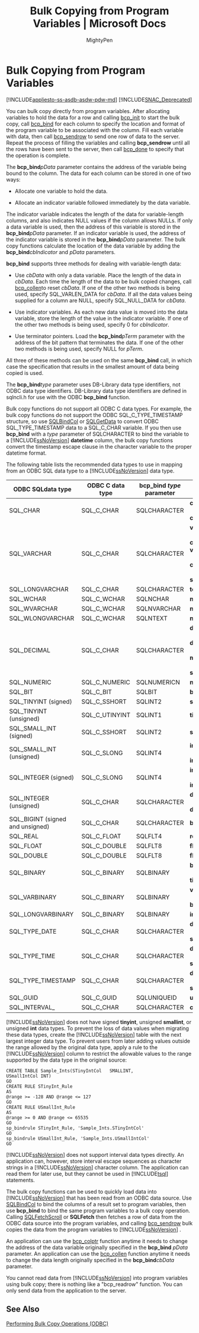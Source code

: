 ﻿---
title: "Bulk Copying from Program Variables | Microsoft Docs"
ms.custom: ""
ms.date: "03/14/2017"
ms.prod: sql
ms.prod_service: "database-engine, sql-database, sql-data-warehouse, pdw"
ms.component: "native-client-odbc-bulk-copy-operations"
ms.reviewer: ""
ms.suite: "sql"
ms.technology: 

ms.tgt_pltfrm: ""
ms.topic: "reference"
helpviewer_keywords: 
  - "bulk copy [ODBC], program variables"
  - "bcp_bind function"
  - "mapping data types [ODBC]"
  - "SQL Server Native Client ODBC driver, bulk copy"
  - "data types [ODBC], bulk copying"
  - "ODBC, bulk copy operations"
  - "program variables [ODBC]"
ms.assetid: e4284a1b-7534-4b34-8488-b8d05ed67b8c
caps.latest.revision: 31
author: MightyPen
ms.author: genemi
manager: craigg
monikerRange: ">= aps-pdw-2016 || = azuresqldb-current || = azure-sqldw-latest || >= sql-server-2016 || = sqlallproducts-allversions"
---
# Bulk Copying from Program Variables
[!INCLUDE[appliesto-ss-asdb-asdw-pdw-md](../../includes/appliesto-ss-asdb-asdw-pdw-md.md)]
[!INCLUDE[SNAC_Deprecated](../../includes/snac-deprecated.md)]

  You can bulk copy directly from program variables. After allocating variables to hold the data for a row and calling [bcp_init](../../relational-databases/native-client-odbc-extensions-bulk-copy-functions/bcp-init.md) to start the bulk copy, call [bcp_bind](../../relational-databases/native-client-odbc-extensions-bulk-copy-functions/bcp-bind.md) for each column to specify the location and format of the program variable to be associated with the column. Fill each variable with data, then call [bcp_sendrow](../../relational-databases/native-client-odbc-extensions-bulk-copy-functions/bcp-sendrow.md) to send one row of data to the server. Repeat the process of filling the variables and calling **bcp_sendrow** until all the rows have been sent to the server, then call [bcp_done](../../relational-databases/native-client-odbc-extensions-bulk-copy-functions/bcp-done.md) to specify that the operation is complete.  
  
 The **bcp_bind***pData* parameter contains the address of the variable being bound to the column. The data for each column can be stored in one of two ways:  
  
-   Allocate one variable to hold the data.  
  
-   Allocate an indicator variable followed immediately by the data variable.  
  
 The indicator variable indicates the length of the data for variable-length columns, and also indicates NULL values if the column allows NULLs. If only a data variable is used, then the address of this variable is stored in the **bcp_bind***pData* parameter. If an indicator variable is used, the address of the indicator variable is stored in the **bcp_bind***pData* parameter. The bulk copy functions calculate the location of the data variable by adding the **bcp_bind***cbIndicator* and *pData* parameters.  
  
 **bcp_bind** supports three methods for dealing with variable-length data:  
  
-   Use *cbData* with only a data variable. Place the length of the data in *cbData*. Each time the length of the data to be bulk copied changes, call [bcp_collen](../../relational-databases/native-client-odbc-extensions-bulk-copy-functions/bcp-collen.md)to reset *cbData*. If one of the other two methods is being used, specify SQL_VARLEN_DATA for *cbData*. If all the data values being supplied for a column are NULL, specify SQL_NULL_DATA for *cbData*.  
  
-   Use indicator variables. As each new data value is moved into the data variable, store the length of the value in the indicator variable. If one of the other two methods is being used, specify 0 for *cbIndicator*.  
  
-   Use terminator pointers. Load the **bcp_bind***pTerm* parameter with the address of the bit pattern that terminates the data. If one of the other two methods is being used, specify NULL for *pTerm*.  
  
 All three of these methods can be used on the same **bcp_bind** call, in which case the specification that results in the smallest amount of data being copied is used.  
  
 The **bcp_bind***type* parameter uses DB-Library data type identifiers, not ODBC data type identifiers. DB-Library data type identifiers are defined in sqlncli.h for use with the ODBC **bcp_bind** function.  
  
 Bulk copy functions do not support all ODBC C data types. For example, the bulk copy functions do not support the ODBC SQL_C_TYPE_TIMESTAMP structure, so use [SQLBindCol](../../relational-databases/native-client-odbc-api/sqlbindcol.md) or [SQLGetData](../../relational-databases/native-client-odbc-api/sqlgetdata.md) to convert ODBC SQL_TYPE_TIMESTAMP data to a SQL_C_CHAR variable. If you then use **bcp_bind** with a *type* parameter of SQLCHARACTER to bind the variable to a [!INCLUDE[ssNoVersion](../../includes/ssnoversion-md.md)] **datetime** column, the bulk copy functions convert the timestamp escape clause in the character variable to the proper datetime format.  
  
 The following table lists the recommended data types to use in mapping from an ODBC SQL data type to a [!INCLUDE[ssNoVersion](../../includes/ssnoversion-md.md)] data type.  
  
|ODBC SQLdata type|ODBC C data type|bcp_bind *type* parameter|SQL Server data type|  
|-----------------------|----------------------|--------------------------------|--------------------------|  
|SQL_CHAR|SQL_C_CHAR|SQLCHARACTER|**character**<br /><br /> **char**|  
|SQL_VARCHAR|SQL_C_CHAR|SQLCHARACTER|**varchar**<br /><br /> **character varying**<br /><br /> **char varying**<br /><br /> **sysname**|  
|SQL_LONGVARCHAR|SQL_C_CHAR|SQLCHARACTER|**text**|  
|SQL_WCHAR|SQL_C_WCHAR|SQLNCHAR|**nchar**|  
|SQL_WVARCHAR|SQL_C_WCHAR|SQLNVARCHAR|**nvarchar**|  
|SQL_WLONGVARCHAR|SQL_C_WCHAR|SQLNTEXT|**ntext**|  
|SQL_DECIMAL|SQL_C_CHAR|SQLCHARACTER|**decimal**<br /><br /> **dec**<br /><br /> **money**<br /><br /> **smallmoney**|  
|SQL_NUMERIC|SQL_C_NUMERIC|SQLNUMERICN|**numeric**|  
|SQL_BIT|SQL_C_BIT|SQLBIT|**bit**|  
|SQL_TINYINT (signed)|SQL_C_SSHORT|SQLINT2|**smallint**|  
|SQL_TINYINT (unsigned)|SQL_C_UTINYINT|SQLINT1|**tinyint**|  
|SQL_SMALL_INT (signed)|SQL_C_SSHORT|SQLINT2|**smallint**|  
|SQL_SMALL_INT (unsigned)|SQL_C_SLONG|SQLINT4|**int**<br /><br /> **integer**|  
|SQL_INTEGER (signed)|SQL_C_SLONG|SQLINT4|**int**<br /><br /> **integer**|  
|SQL_INTEGER (unsigned)|SQL_C_CHAR|SQLCHARACTER|**decimal**<br /><br /> **dec**|  
|SQL_BIGINT (signed and unsigned)|SQL_C_CHAR|SQLCHARACTER|**bigint**|  
|SQL_REAL|SQL_C_FLOAT|SQLFLT4|**real**|  
|SQL_FLOAT|SQL_C_DOUBLE|SQLFLT8|**float**|  
|SQL_DOUBLE|SQL_C_DOUBLE|SQLFLT8|**float**|  
|SQL_BINARY|SQL_C_BINARY|SQLBINARY|**binary**<br /><br /> **timestamp**|  
|SQL_VARBINARY|SQL_C_BINARY|SQLBINARY|**varbinary**<br /><br /> **binary varying**|  
|SQL_LONGVARBINARY|SQL_C_BINARY|SQLBINARY|**image**|  
|SQL_TYPE_DATE|SQL_C_CHAR|SQLCHARACTER|**datetime**<br /><br /> **smalldatetime**|  
|SQL_TYPE_TIME|SQL_C_CHAR|SQLCHARACTER|**datetime**<br /><br /> **smalldatetime**|  
|SQL_TYPE_TIMESTAMP|SQL_C_CHAR|SQLCHARACTER|**datetime**<br /><br /> **smalldatetime**|  
|SQL_GUID|SQL_C_GUID|SQLUNIQUEID|**uniqueidentifier**|  
|SQL_INTERVAL_|SQL_C_CHAR|SQLCHARACTER|**char**|  
  
 [!INCLUDE[ssNoVersion](../../includes/ssnoversion-md.md)] does not have signed **tinyint**, unsigned **smallint**, or unsigned **int** data types. To prevent the loss of data values when migrating these data types, create the [!INCLUDE[ssNoVersion](../../includes/ssnoversion-md.md)] table with the next largest integer data type. To prevent users from later adding values outside the range allowed by the original data type, apply a rule to the [!INCLUDE[ssNoVersion](../../includes/ssnoversion-md.md)] column to restrict the allowable values to the range supported by the data type in the original source:  
  
```  
CREATE TABLE Sample_Ints(STinyIntCol   SMALLINT,  
USmallIntCol INT)  
GO  
CREATE RULE STinyInt_Rule  
AS   
@range >= -128 AND @range <= 127  
GO  
CREATE RULE USmallInt_Rule  
AS   
@range >= 0 AND @range <= 65535  
GO  
sp_bindrule STinyInt_Rule, 'Sample_Ints.STinyIntCol'  
GO  
sp_bindrule USmallInt_Rule, 'Sample_Ints.USmallIntCol'  
GO  
```  
  
 [!INCLUDE[ssNoVersion](../../includes/ssnoversion-md.md)] does not support interval data types directly. An application can, however, store interval escape sequences as character strings in a [!INCLUDE[ssNoVersion](../../includes/ssnoversion-md.md)] character column. The application can read them for later use, but they cannot be used in [!INCLUDE[tsql](../../includes/tsql-md.md)] statements.  
  
 The bulk copy functions can be used to quickly load data into [!INCLUDE[ssNoVersion](../../includes/ssnoversion-md.md)] that has been read from an ODBC data source. Use [SQLBindCol](../../relational-databases/native-client-odbc-api/sqlbindcol.md) to bind the columns of a result set to program variables, then use **bcp_bind** to bind the same program variables to a bulk copy operation. Calling [SQLFetchScroll](../../relational-databases/native-client-odbc-api/sqlfetchscroll.md) or **SQLFetch** then fetches a row of data from the ODBC data source into the program variables, and calling [bcp_sendrow](../../relational-databases/native-client-odbc-extensions-bulk-copy-functions/bcp-sendrow.md) bulk copies the data from the program variables to [!INCLUDE[ssNoVersion](../../includes/ssnoversion-md.md)] .  
  
 An application can use the [bcp_colptr](../../relational-databases/native-client-odbc-extensions-bulk-copy-functions/bcp-colptr.md) function anytime it needs to change the address of the data variable originally specified in the **bcp_bind** *pData* parameter. An application can use the [bcp_collen](../../relational-databases/native-client-odbc-extensions-bulk-copy-functions/bcp-collen.md) function anytime it needs to change the data length originally specified in the **bcp_bind***cbData* parameter.  
  
 You cannot read data from [!INCLUDE[ssNoVersion](../../includes/ssnoversion-md.md)] into program variables using bulk copy; there is nothing like a "bcp_readrow" function. You can only send data from the application to the server.  
  
## See Also  
 [Performing Bulk Copy Operations &#40;ODBC&#41;](../../relational-databases/native-client-odbc-bulk-copy-operations/performing-bulk-copy-operations-odbc.md)  
  
  
